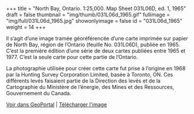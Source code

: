 +++
title = "North Bay, Ontario. 1:25,000. Map Sheet 031L06D, ed. 1, 1965"
draft = false
thumbnail = "img/thumb/031L06d_1965.gif"
fullimage = "img/full/031L06d_1965.jpg"
showonlyimage = false
id = "031L06d_1965"
weight = 14
+++

Il s’agit d’une image tramée géoréférencée d’une carte imprimée sur papier de North Bay, région de l’Ontario (feuille No. 031L06D), publiée en 1965. C’est la première édition d’une série de deux cartes publiées entre 1965 et 1977. C’est la seule carte pour cette partie de l’Ontario. 
<!--more-->

La photographie utilisée pour créer cette carte fut prise à l’origine en 1968 par la Hunting Survey Corporation Limited, basée à Toronto, ON. Ces différents levés faisaient partie de la Direction des levés et de la Cartographie du Ministère de l’énergie, des Mines et des Ressources, Gouvernement du Canada.

[Voir dans GeoPortal](http://geo.scholarsportal.info/#r/details/_uri@=HTDP25K031L06d_1965TIFF&_add:true) | [Télécharger l'image](http://ocul.on.ca/topomaps/map-images/HTDP25K031L06d_1965TIFF.jpg)
